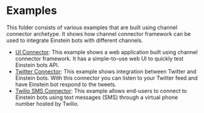 # Examples
This folder consists of various examples that are built using channel connector archetype. It shows how channel connector framework can be used to integrate Einstein bots with different channels.

* [UI Connector](ui-connector): This example shows a web application built using channel connector framework. It has a simple-to-use web UI to quickly test Einstein bots API.
* [Twitter Connector](twitter-connector): This example shows integration between Twitter and Einstein bots. With this connector you can listen to your Twitter feed and have Einstein bot respond to the tweets.
* [Twilio SMS Connector](twilio-sms-connector): This example allows end-users to connect to Einstein bots using text messages (SMS) through a virtual phone number hosted by Twilio. 